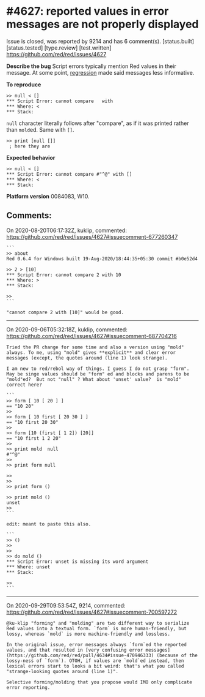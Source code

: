 
#4627: reported values in error messages are not properly displayed
================================================================================
Issue is closed, was reported by 9214 and has 6 comment(s).
[status.built] [status.tested] [type.review] [test.written]
<https://github.com/red/red/issues/4627>

**Describe the bug**
Script errors typically mention Red values in their message. At some point, [regression](https://github.com/red/red/commit/fdf7a3ace7a623eabd214712d0a1d9b2a847bcae#diff-ee5dd4447fbcfc9c5056cbcd379763b4L149) made said messages less informative.

**To reproduce**
```red
>> null < []
*** Script Error: cannot compare   with 
*** Where: <
*** Stack:  
```

`null` character literally follows after "compare", as if it was printed rather than `mold`ed. Same with `[]`.
```red
>> print [null []]
 ; here they are
```

**Expected behavior**
```red
>> null < []
*** Script Error: cannot compare #"^@" with []
*** Where: <
*** Stack:  
```

**Platform version**
0084083, W10.



Comments:
--------------------------------------------------------------------------------

On 2020-08-20T06:17:32Z, kuklip, commented:
<https://github.com/red/red/issues/4627#issuecomment-677260347>

    ```
    >> about
    Red 0.6.4 for Windows built 19-Aug-2020/18:44:35+05:30 commit #b0e52d4
    
    >> 2 > [10]
    *** Script Error: cannot compare 2 with 10
    *** Where: >
    *** Stack:  
    
    >> 
    ```
    
    "cannot compare 2 with [10]" would be good.

--------------------------------------------------------------------------------

On 2020-09-06T05:32:18Z, kuklip, commented:
<https://github.com/red/red/issues/4627#issuecomment-687704216>

    Tried the PR change for some time and also a version using "mold" always. To me, using "mold" gives **explicit** and clear error messages (except, the quotes around (line 1) look strange). 
    
    I am new to red/rebol way of things. I guess I do not grasp "form".  May be singe values should be "form" ed and blocks and parens to be "mold"ed?  But not "null" ? What about 'unset' value?  is "mold" correct here?
    
    ```
    >> form [ 10 [ 20 ] ]
    == "10 20"
    >> 
    >> form [ 10 first [ 20 30 ] ]
    == "10 first 20 30"
    >> 
    >> form [10 (first [ 1 2]) [20]]
    == "10 first 1 2 20"
    >>
    >> print mold  null
    #"^@"
    >> 
    >> print form null
    
    >>
    >> 
    >> print form ()
    
    >> print mold ()
    unset
    >> 
    ```
    
    edit: meant to paste this also.
    
    ```
    >> ()
    >> 
    >> 
    >> do mold ()
    *** Script Error: unset is missing its word argument
    *** Where: unset
    *** Stack:  
    
    >> 
    ```
    
    

--------------------------------------------------------------------------------

On 2020-09-29T09:53:54Z, 9214, commented:
<https://github.com/red/red/issues/4627#issuecomment-700597272>

    @ku-klip "forming" and "molding" are two different way to serialize Red values into a textual form. `form` is more human-friendly, but lossy, whereas `mold` is more machine-friendly and lossless.
    
    In the original issue, error messages always `form`ed the reported values, and that resulted in [very confusing error messages](https://github.com/red/red/pull/4634#issue-470946333) (because of the lossy-ness of `form`). OTOH, if values are `mold`ed instead, then lexical errors start to looks a bit weird: that's what you called "strange-looking quotes around (line 1)".
    
    Selective forming/molding that you propose would IMO only complicate error reporting.

